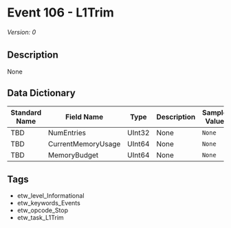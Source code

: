 # Event 106 - L1Trim
###### Version: 0

## Description
None

## Data Dictionary
|Standard Name|Field Name|Type|Description|Sample Value|
|---|---|---|---|---|
|TBD|NumEntries|UInt32|None|`None`|
|TBD|CurrentMemoryUsage|UInt64|None|`None`|
|TBD|MemoryBudget|UInt64|None|`None`|

## Tags
* etw_level_Informational
* etw_keywords_Events
* etw_opcode_Stop
* etw_task_L1Trim